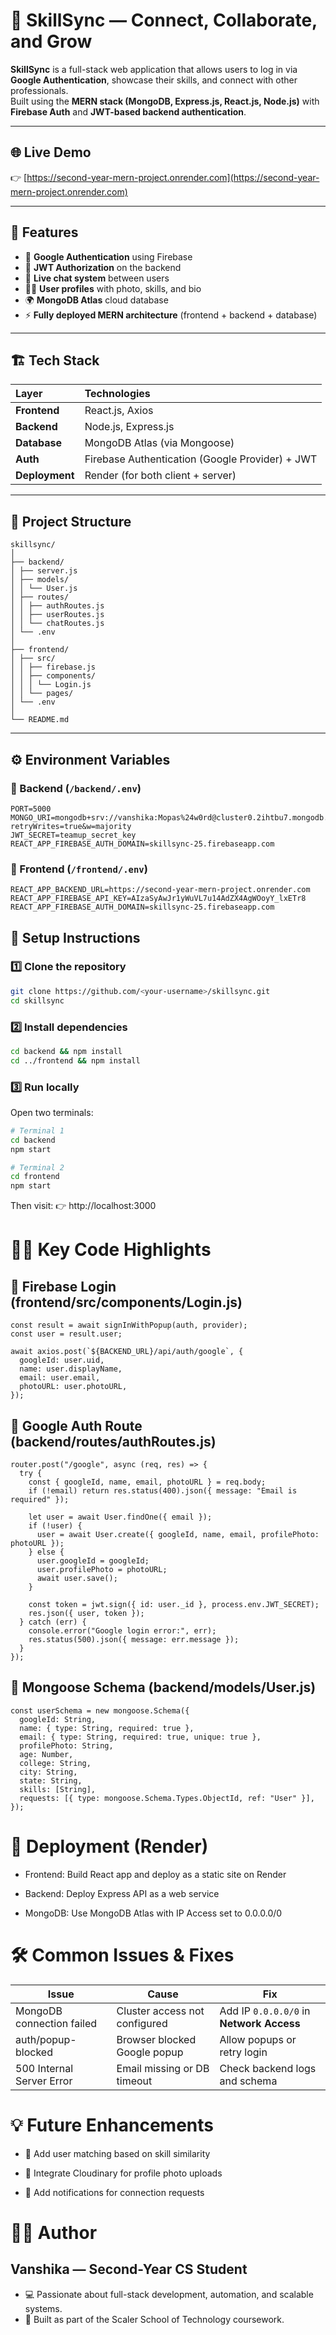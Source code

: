 # 🚀 SkillSync — Connect, Collaborate, and Grow

**SkillSync** is a full-stack web application that allows users to log in via **Google Authentication**, showcase their skills, and connect with other professionals.  
Built using the **MERN stack (MongoDB, Express.js, React.js, Node.js)** with **Firebase Auth** and **JWT-based backend authentication**.

---

## 🌐 Live Demo

👉 [https://second-year-mern-project.onrender.com](https://second-year-mern-project.onrender.com)

---

## 🧠 Features

- 🔐 **Google Authentication** using Firebase  
- 🧾 **JWT Authorization** on the backend  
- 💬 **Live chat system** between users  
- 🧑‍💼 **User profiles** with photo, skills, and bio  
- 🌍 **MongoDB Atlas** cloud database  
- ⚡ **Fully deployed MERN architecture** (frontend + backend + database)

---

## 🏗️ Tech Stack

| Layer | Technologies |
|:------|:--------------|
| **Frontend** | React.js, Axios |
| **Backend** | Node.js, Express.js |
| **Database** | MongoDB Atlas (via Mongoose) |
| **Auth** | Firebase Authentication (Google Provider) + JWT |
| **Deployment** | Render (for both client + server) |

---

## 📂 Project Structure
```
skillsync/
│
├── backend/
│ ├── server.js
│ ├── models/
│ │ └── User.js
│ ├── routes/
│ │ ├── authRoutes.js
│ │ ├── userRoutes.js
│ │ └── chatRoutes.js
│ └── .env
│
├── frontend/
│ ├── src/
│ │ ├── firebase.js
│ │ ├── components/
│ │ │ └── Login.js
│ │ └── pages/
│ └── .env
│
└── README.md
```
---
## ⚙️ Environment Variables

### 🔸 Backend (`/backend/.env`)
```env
PORT=5000
MONGO_URI=mongodb+srv://vanshika:Mopas%24w0rd@cluster0.2ihtbu7.mongodb.net/skillsync?retryWrites=true&w=majority
JWT_SECRET=teamup_secret_key
REACT_APP_FIREBASE_AUTH_DOMAIN=skillsync-25.firebaseapp.com
```
### 🔸 Frontend (`/frontend/.env`)
```env
REACT_APP_BACKEND_URL=https://second-year-mern-project.onrender.com
REACT_APP_FIREBASE_API_KEY=AIzaSyAwJr1yWuVL7u14AdZX4AgWOoyY_lxETr8
REACT_APP_FIREBASE_AUTH_DOMAIN=skillsync-25.firebaseapp.com
```
## 🧩 Setup Instructions

### 1️⃣ Clone the repository
```bash
git clone https://github.com/<your-username>/skillsync.git
cd skillsync
```
### 2️⃣ Install dependencies
```bash
cd backend && npm install
cd ../frontend && npm install
```
### 3️⃣ Run locally
Open two terminals:
```bash
# Terminal 1
cd backend
npm start

# Terminal 2
cd frontend
npm start
```
Then visit:
👉 http://localhost:3000


# 🧑‍💻 Key Code Highlights
## 🔹 Firebase Login (frontend/src/components/Login.js)
```
const result = await signInWithPopup(auth, provider);
const user = result.user;

await axios.post(`${BACKEND_URL}/api/auth/google`, {
  googleId: user.uid,
  name: user.displayName,
  email: user.email,
  photoURL: user.photoURL,
});
```
## 🔹 Google Auth Route (backend/routes/authRoutes.js)
```
router.post("/google", async (req, res) => {
  try {
    const { googleId, name, email, photoURL } = req.body;
    if (!email) return res.status(400).json({ message: "Email is required" });

    let user = await User.findOne({ email });
    if (!user) {
      user = await User.create({ googleId, name, email, profilePhoto: photoURL });
    } else {
      user.googleId = googleId;
      user.profilePhoto = photoURL;
      await user.save();
    }

    const token = jwt.sign({ id: user._id }, process.env.JWT_SECRET);
    res.json({ user, token });
  } catch (err) {
    console.error("Google login error:", err);
    res.status(500).json({ message: err.message });
  }
});
```
## 🔹 Mongoose Schema (backend/models/User.js)
```
const userSchema = new mongoose.Schema({
  googleId: String,
  name: { type: String, required: true },
  email: { type: String, required: true, unique: true },
  profilePhoto: String,
  age: Number,
  college: String,
  city: String,
  state: String,
  skills: [String],
  requests: [{ type: mongoose.Schema.Types.ObjectId, ref: "User" }],
});
```

# 🚀 Deployment (Render)

- Frontend: Build React app and deploy as a static site on Render

- Backend: Deploy Express API as a web service

- MongoDB: Use MongoDB Atlas with IP Access set to 0.0.0.0/0

# 🛠️ Common Issues & Fixes

| **Issue** | **Cause** | **Fix** |
|------------|------------|---------|
| MongoDB connection failed | Cluster access not configured | Add IP `0.0.0.0/0` in **Network Access** |
| auth/popup-blocked | Browser blocked Google popup | Allow popups or retry login |
| 500 Internal Server Error | Email missing or DB timeout | Check backend logs and schema |

# 💡 Future Enhancements

- 🧩 Add user matching based on skill similarity

- 📸 Integrate Cloudinary for profile photo uploads

- 💬 Add notifications for connection requests

# 👩‍💻 Author

## Vanshika — Second-Year CS Student
- 💻 Passionate about full-stack development, automation, and scalable systems.
- 📍 Built as part of the Scaler School of Technology coursework.

